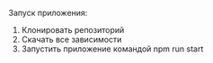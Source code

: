 Запуск приложения:

1) Клонировать репозиторий
2) Скачать все зависимости
3) Запустить приложение командой npm run start
